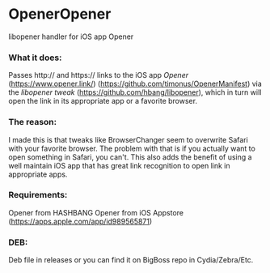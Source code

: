 # OpenerOpener
libopener handler for iOS app Opener

### What it does:
Passes http:// and https:// links to the iOS app *Opener* (https://www.opener.link/) (https://github.com/timonus/OpenerManifest) via the *libopener tweak* (https://github.com/hbang/libopener), which in turn will open the link in its appropriate app or a favorite browser.

### The reason:
I made this is that tweaks like BrowserChanger seem to overwrite Safari with your favorite browser. The problem with that is if you actually want to open something in Safari, you can't. This also adds the benefit of using a well maintain iOS app that has great link recognition to open link in appropriate apps.

### Requirements:
Opener from HASHBANG
Opener from iOS Appstore (https://apps.apple.com/app/id989565871)


### DEB:
Deb file in releases or you can find it on BigBoss repo in Cydia/Zebra/Etc.

